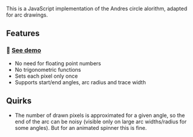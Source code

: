This is a JavaScript implementation of the Andres circle alorithm, adapted for arc drawings.

## Features
### :rocket: [See demo](https://motla.github.io/arc-algorithm/)
- No need for floating point numbers
- No trigonometric functions
- Sets each pixel only once
- Supports start/end angles, arc radius and trace width

## Quirks
- The number of drawn pixels is approximated for a given angle, so the end of the arc can be noisy (visible only on large arc widths/radius for some angles). But for an animated spinner this is fine.
